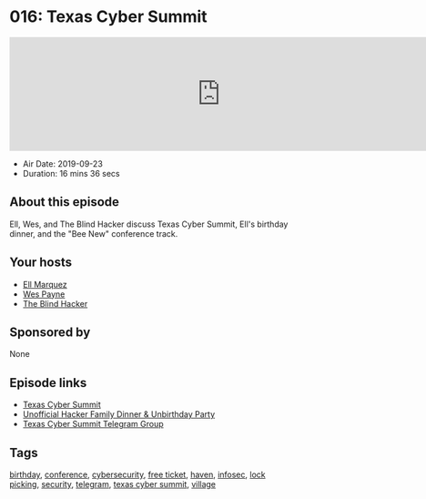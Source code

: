 # 016: Texas Cyber Summit

<iframe src="https://player.fireside.fm/v2/WTrMvATU+QIngtYDO?theme=dark" width="740" height="200" frameborder="0" scrolling="no"></iframe>

* Air Date: 2019-09-23
* Duration: 16 mins 36 secs

## About this episode

Ell, Wes, and The Blind Hacker discuss Texas Cyber Summit, Ell's birthday dinner, and the "Bee New" conference track.

## Your hosts
* [Ell Marquez](https://extras.show//hosts/ell)
* [Wes Payne](https://extras.show//hosts/wes)
* [The Blind Hacker](https://extras.show//guests/theblindhacker)

## Sponsored by

None



## Episode links

  * [Texas Cyber Summit](https://www.texascybersummit.org/ "Texas Cyber Summit")
  * [Unofficial Hacker Family Dinner & Unbirthday Party ](https://www.meetup.com/jupiterbroadcasting/events/262984590/ "Unofficial Hacker Family Dinner & Unbirthday Party ")
  * [Texas Cyber Summit Telegram Group](https://t.me/joinchat/I3_mVkLmqEe0rTDCfIK6rA "Texas Cyber Summit Telegram Group")



## Tags

[birthday](https://extras.show//tags/birthday), [conference](https://extras.show//tags/conference), [cybersecurity](https://extras.show//tags/cybersecurity), [free ticket](https://extras.show//tags/free%20ticket), [haven](https://extras.show//tags/haven), [infosec](https://extras.show//tags/infosec), [lock picking](https://extras.show//tags/lock%20picking), [security](https://extras.show//tags/security), [telegram](https://extras.show//tags/telegram), [texas cyber summit](https://extras.show//tags/texas%20cyber%20summit), [village](https://extras.show//tags/village)